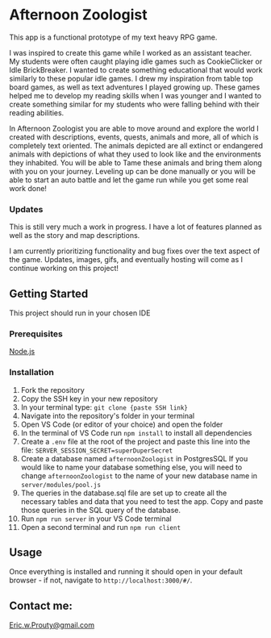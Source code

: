 # Afternoon Zoologist
 
This app is a functional prototype of my text heavy RPG game.
 
I was inspired to create this game while I worked as an assistant teacher.  My students were often caught playing idle games such as CookieClicker or Idle BrickBreaker.  I wanted to create something educational that would work similarly to these popular idle games.
I drew my inspiration from table top board games, as well as text adventures I played growing up.  These games helped me to develop my reading skills when I was younger and I wanted to create something similar for my students who were falling behind with their reading abilities. 
 
In Afternoon Zoologist you are able to move around and explore the world I created with descriptions, events, quests, animals and more, all of which is completely text oriented.  The animals depicted are all extinct or endangered animals with depictions of what they used to look like and the environments they inhabited.  You will be able to Tame these animals and bring them along with you on your journey.  Leveling up can be done manually or you will be able to start an auto battle and let the game run while you get some real work done!

### Updates
 
This is still very much a work in progress.
I have a lot of features planned as well as the story and map descriptions.
 
I am currently prioritizing functionality and bug fixes over the text aspect of the game. Updates, images, gifs, and eventually hosting will come as I continue working on this project!

## Getting Started

This project should run in your chosen IDE

### Prerequisites

[Node.js](https://nodejs.org/en/)

### Installation

1. Fork the repository
2. Copy the SSH key in your new repository
3. In your terminal type: `git clone {paste SSH link}`
4. Navigate into the repository's folder in your terminal
5. Open VS Code (or editor of your choice) and open the folder
6. In the terminal of VS Code run `npm install` to install all dependencies
7. Create a `.env` file at the root of the project and paste this line into the file:
`SERVER_SESSION_SECRET=superDuperSecret`
8. Create a database named `afternoonZoologist` in PostgresSQL If you would like to name your database something else, you will need to change `afternoonZoologist` to the name of your new database name in `server/modules/pool.js`
9. The queries in the database.sql file are set up to create all the necessary tables and data that you need to test the app. Copy and paste those queries in the SQL query of the database. 
10. Run `npm run server` in your VS Code terminal
11. Open a second terminal and run `npm run client`

## Usage

Once everything is installed and running it should open in your default browser - if not, navigate to `http://localhost:3000/#/`.

## Contact me:
Eric.w.Prouty@gmail.com